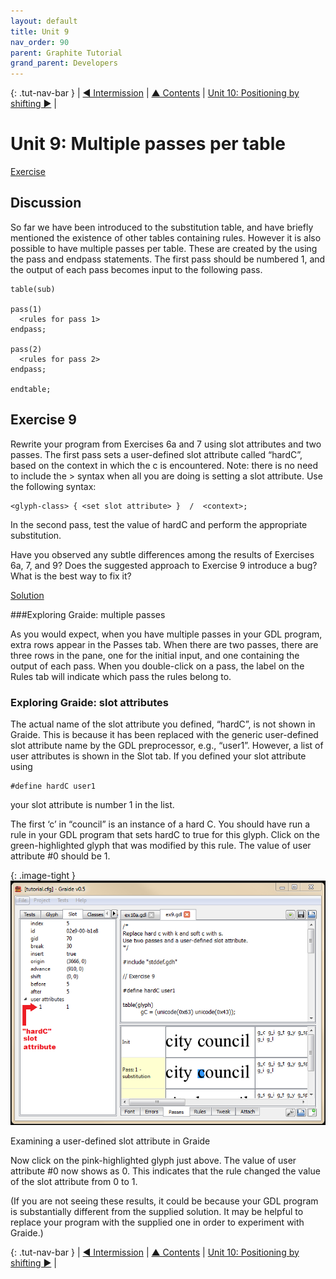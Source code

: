 ```yaml
---
layout: default
title: Unit 9
nav_order: 90
parent: Graphite Tutorial
grand_parent: Developers
---
```


{: .tut-nav-bar }
|  [&#x25C0; Intermission](graide_tutorial8a) | [&#x25B2; Contents](../graide_tutorial#contents) | [Unit 10: Positioning by shifting &#x25B6;](graide_tutorial10) |

# Unit 9: Multiple passes per table

[Exercise](graide_tutorial9#exercise-9)

## Discussion

So far we have been introduced to the substitution table, and have briefly mentioned the existence of other tables containing rules. However it is also possible to have multiple passes per table. These are created by the using the pass and endpass statements. The first pass should be numbered 1, and the output of each pass becomes input to the following pass.

```
table(sub)

pass(1)
  <rules for pass 1>
endpass;

pass(2)
  <rules for pass 2>
endpass;

endtable;
```

## Exercise 9

Rewrite your program from Exercises 6a and 7 using slot attributes and two passes. The first pass sets a user-defined slot attribute called “hardC”, based on the context in which the c is encountered. Note: there is no need to include the > syntax when all you are doing is setting a slot attribute. Use the following syntax:

```
<glyph-class> { <set slot attribute> }  /  <context>;
```

In the second pass, test the value of hardC and perform the appropriate substitution.

Have you observed any subtle differences among the results of Exercises 6a, 7, and 9? Does the suggested approach to Exercise 9 introduce a bug? What is the best way to fix it?

[Solution](graphite_tut_solutions#exercise-9)

###Exploring Graide: multiple passes

As you would expect, when you have multiple passes in your GDL program, extra rows appear in the Passes tab. When there are two passes, there are three rows in the pane, one for the initial input, and one containing the output of each pass. When you double-click on a pass, the label on the Rules tab will indicate which pass the rules belong to.

### Exploring Graide: slot attributes

The actual name of the slot attribute you defined, “hardC”, is not shown in Graide. This is because it has been replaced with the generic user-defined slot attribute name by the GDL preprocessor, e.g., “user1”. However, a list of user attributes is shown in the Slot tab. If you defined your slot attribute using

```
#define hardC user1
```

your slot attribute is number 1 in the list.

The first ‘c’ in “council” is an instance of a hard C. You should have run a rule in your GDL program that sets hardC to true for this glyph. Click on the green-highlighted glyph that was modified by this rule. The value of user attribute #0 should be 1.

{: .image-tight }
![Examining a user-defined slot attribute in Graide](../assets/images/graide9_1_userAttr.png)

<figcaption>Examining a user-defined slot attribute in Graide</figcaption>

Now click on the pink-highlighted glyph just above. The value of user attribute #0 now shows as 0. This indicates that the rule changed the value of the slot attribute from 0 to 1.

(If you are not seeing these results, it could be because your GDL program is substantially different from the supplied solution. It may be helpful to replace your program with the supplied one in order to experiment with Graide.)

{: .tut-nav-bar }
|  [&#x25C0; Intermission](graide_tutorial8a) | [&#x25B2; Contents](../graide_tutorial#contents) | [Unit 10: Positioning by shifting &#x25B6;](graide_tutorial10) |
